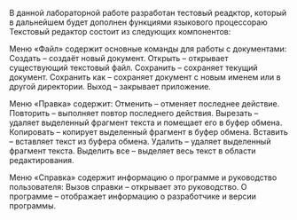 В данной лабораторной работе разработан тестовый реадктор, который в дальнейшем будет дополнен функциями языкового процессораю
Текстовый редактор состоит из следующих компонентов:

Меню «Файл» содержит основные команды для работы с документами:
Создать – создаёт новый документ.
Открыть – открывает существующий текстовый файл.
Сохранить – сохраняет текущий документ.
Сохранить как – сохраняет документ с новым именем или в другой директории.
Выход – закрывает приложение.

Меню «Правка» содержит:
Отменить – отменяет последнее действие.
Повторить – выполняет повтор последнего действия.
Вырезать – удаляет выделенный фрагмент текста и помещает его в буфер обмена.
Копировать – копирует выделенный фрагмент в буфер обмена.
Вставить – вставляет текст из буфера обмена.
Удалить – удаляет выделенный фрагмент текста.
Выделить все – выделяет весь текст в области редактирования.

Меню «Справка» содержит информацию о программе и руководство пользователя:
Вызов справки – открывает это руководство.
О программе – отображает информацию о разработчике и версии программы.
